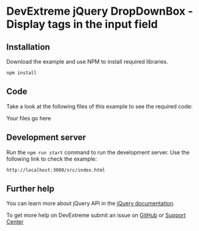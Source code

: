 # DevExtreme jQuery DropDownBox - Display tags in the input field

## Installation

Download the example and use NPM to install required libraries.

```
npm install
```

## Code

Take a look at the following files of this example to see the required code: 

Your files go here

## Development server

Run the `npm run start` command to run the development server. Use the following link to check the example:
```
http://localhost:3000/src/index.html
```

## Further help

You can learn more about jQuery API in the [jQuery documentation](https://api.jquery.com/).

To get more help on DevExtreme submit an issue on [GitHub](https://github.com/DevExpress/devextreme/issues) or [Support Center](https://www.devexpress.com/Support/Center/Question/Create)


